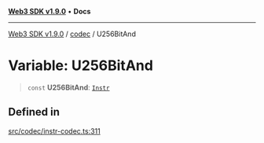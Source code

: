 [**Web3 SDK v1.9.0**](../../../README.md) • **Docs**

***

[Web3 SDK v1.9.0](../../../globals.md) / [codec](../README.md) / U256BitAnd

# Variable: U256BitAnd

> `const` **U256BitAnd**: [`Instr`](../type-aliases/Instr.md)

## Defined in

[src/codec/instr-codec.ts:311](https://github.com/Mystic-Nayy/alephium-web3/blob/c1afd789a197ce5fe21f08c2965942090157c33d/packages/web3/src/codec/instr-codec.ts#L311)
